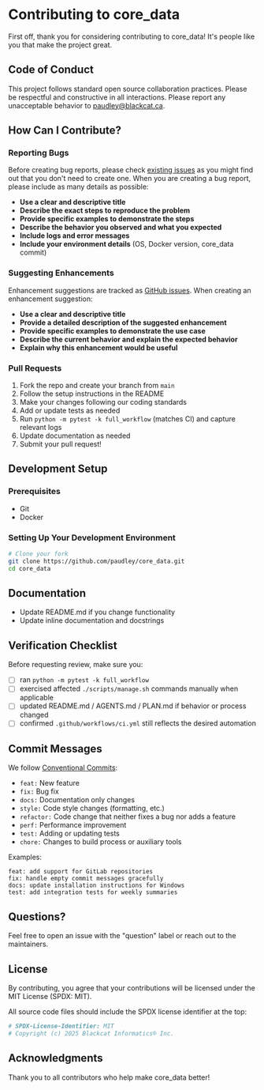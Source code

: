 # Contributing to core_data

First off, thank you for considering contributing to core_data! It's people like you that make the project great.

## Code of Conduct

This project follows standard open source collaboration practices. Please be respectful and constructive in all interactions. Please report any unacceptable behavior to [paudley@blackcat.ca](mailto:paudley@blackcat.ca).

## How Can I Contribute?

### Reporting Bugs

Before creating bug reports, please check [existing issues](https://github.com/paudley/core_data/issues) as you might find out that you don't need to create one. When you are creating a bug report, please include as many details as possible:

* **Use a clear and descriptive title**
* **Describe the exact steps to reproduce the problem**
* **Provide specific examples to demonstrate the steps**
* **Describe the behavior you observed and what you expected**
* **Include logs and error messages**
* **Include your environment details** (OS, Docker version, core_data commit)

### Suggesting Enhancements

Enhancement suggestions are tracked as [GitHub issues](https://github.com/paudley/core_data/issues). When creating an enhancement suggestion:

* **Use a clear and descriptive title**
* **Provide a detailed description of the suggested enhancement**
* **Provide specific examples to demonstrate the use case**
* **Describe the current behavior and explain the expected behavior**
* **Explain why this enhancement would be useful**

### Pull Requests

1. Fork the repo and create your branch from `main`
2. Follow the setup instructions in the README
3. Make your changes following our coding standards
4. Add or update tests as needed
5. Run `python -m pytest -k full_workflow` (matches CI) and capture relevant logs
6. Update documentation as needed
7. Submit your pull request!

## Development Setup

### Prerequisites

- Git
- Docker

### Setting Up Your Development Environment

```bash
# Clone your fork
git clone https://github.com/paudley/core_data.git
cd core_data
```

## Documentation

- Update README.md if you change functionality
- Update inline documentation and docstrings

## Verification Checklist

Before requesting review, make sure you:

- [ ] ran `python -m pytest -k full_workflow`
- [ ] exercised affected `./scripts/manage.sh` commands manually when applicable
- [ ] updated README.md / AGENTS.md / PLAN.md if behavior or process changed
- [ ] confirmed `.github/workflows/ci.yml` still reflects the desired automation

## Commit Messages

We follow [Conventional Commits](https://www.conventionalcommits.org/):

- `feat:` New feature
- `fix:` Bug fix
- `docs:` Documentation only changes
- `style:` Code style changes (formatting, etc.)
- `refactor:` Code change that neither fixes a bug nor adds a feature
- `perf:` Performance improvement
- `test:` Adding or updating tests
- `chore:` Changes to build process or auxiliary tools

Examples:
```
feat: add support for GitLab repositories
fix: handle empty commit messages gracefully
docs: update installation instructions for Windows
test: add integration tests for weekly summaries
```

## Questions?

Feel free to open an issue with the "question" label or reach out to the maintainers.

## License

By contributing, you agree that your contributions will be licensed under the MIT License (SPDX: MIT).

All source code files should include the SPDX license identifier at the top:
```python
# SPDX-License-Identifier: MIT
# Copyright (c) 2025 Blackcat Informatics® Inc.
```

## Acknowledgments

Thank you to all contributors who help make core_data better!
